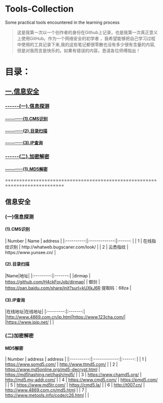 # Tools-Collection
Some practical tools encountered in the learning process
> 这是我第一次以一个创作者的身份在Github上记录，也是我第一次真正意义上使用GitHub。作为一个网络安全的初学者 ，我希望能够把自己学习过程中使用的工具记录下来,我的这些笔记都很零散也没有多少很有含量的内容, 但是对我而言是快乐的。如果有错误的内容，恳请各位师傅指出！

# 目录：
[<h2>一.信息安全</h2>](#jump1)
[<h3>------(一).信息探测</h3>](#jump1.1)
[<h4>---------(1).CMS识别</h4>](#jump1.1.1)
[<h4>---------(2).目录扫描</h4>](#jump1.1.2)
[<h4>---------(3).IP查询</h4>](#jump1.1.3)
[<h3>------(二).加密解密</h3>](#jump2.1)
[<h4>---------(1).MD5解密</h4>](#jump2.1.1)



===========================================================================
<h2>信息安全</h2>
<h3>(一)信息探测</h3>
<h4>(1).CMS识别</h4>
| Number   |      Name     |  address |
|:----------:|:-------------:|:------:   |
| 1 |  在线指纹识别   | http://whatweb.bugscaner.com/look/ |
|    2      |     云悉指纹          |    https://www.yunsee.cn/       |

<span id="jump1.1.2"><h4>(2).目录扫描</h4></span>
|Name|地址|
|:---------:|:-------:|
|dirmap   | https://github.com/H4ckForJob/dirmap|
| 御剑   |  https://pan.baidu.com/share/init?surl=kUXkJ6R   提取码：68za    |




<span id="jump1.1.3"><h4>(3).IP查询</h4></span>
|在线地址|在线地址|
|:---------:|:-------:|
|http://www.4869.com.cn/ip.html|https://www.123cha.com/|
|https://www.ipip.net/ |      |


<span id="jump2.1"><h3>(二)加密解密</h3></span>
<span id="jump2.1.1"><h4>MD5解密</h4></span>
| Number   |      address    |  address |
|:----------:|:-------------:|:------:   |
| 1 |  https://www.somd5.com/  | http://www.ttmd5.com/ |
|    2      |  https://www.md5online.org/md5-decrypt.html             |     https://md5hashing.net/hash/md5/      |
|     3     | https://www.chamd5.org/           |     http://md5.my-addr.com/    |
|      4    |  https://www.cmd5.com/            |     https://pmd5.com/    |
|     5     |  https://www.md5tr.com/           |    https://cmd5.la/   |
|      6    |  http://t007.cn/           |     http://www.4869.com.cn/md5.html    |
|      7    |  http://www.metools.info/code/c26.html           |        |



